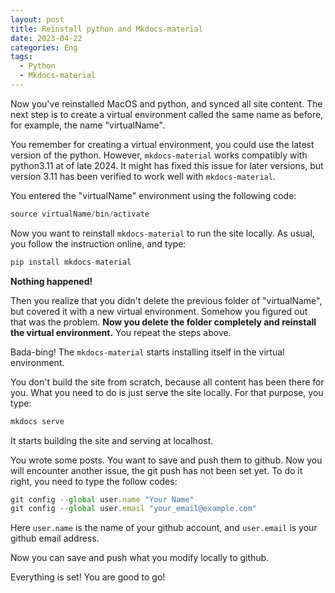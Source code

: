```yaml
---
layout: post
title: Reinstall python and Mkdocs-material
date: 2023-04-22
categories: Eng
tags:
  - Python
  - Mkdocs-material
---
```


Now you've reinstalled MacOS and python, and synced all site content. 
The next step is to create a virtual environment called the same name as before, for example, the name "virtualName".

You remember for creating a virtual environment, you could use the latest version of the python. However, `mkdocs-material` works compatibly with python3.11 at of late 2024. It might has fixed this issue for later versions, but version 3.11 has been verified to work well with `mkdocs-material`.

You entered the "virtualName" environment using the following code:

```js
source virtualName/bin/activate
```

Now you want to reinstall `mkdocs-material` to run the site locally. As usual, you follow the instruction online, and type:

```python
pip install mkdocs-material
```

**Nothing happened!**

Then you realize that you didn't delete the previous folder of "virtualName", but covered it with a new virtual environment. Somehow you figured out that was the problem. **Now you delete the folder completely and reinstall the virtual environment.** You repeat the steps above. 

Bada-bing! The `mkdocs-material` starts installing itself in the virtual environment.

You don't build the site from scratch, because all content has been there for you. What you need to do is just serve the site locally. For that purpose, you type:

```python
mkdocs serve
```

It starts building the site and serving at localhost. 

You wrote some posts. You want to save and push them to github. Now you will encounter another issue, the git push has not been set yet. To do it right, you need to type the follow codes:

```js
git config --global user.name "Your Name"
git config --global user.email "your_email@example.com"
```

Here `user.name` is the name of your github account, and `user.email` is your github email address.

Now you can save and push what you modify locally to github. 

Everything is set! You are good to go!





